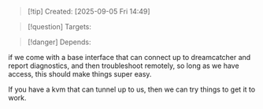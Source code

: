 
>[!tip] Created: [2025-09-05 Fri 14:49]

>[!question] Targets: 

>[!danger] Depends: 

if we come with a base interface that can connect up to dreamcatcher and report diagnostics, and then troubleshoot remotely, so long as we have access, this should make things super easy.

If you have a kvm that can tunnel up to us, then we can try things to get it to work.